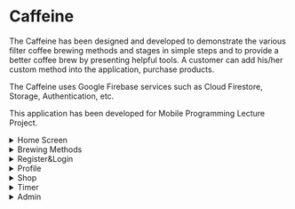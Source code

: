 # Caffeine

The Caffeine has been designed and developed to demonstrate the various filter coffee brewing methods and stages in simple steps and to provide a better coffee brew by presenting helpful tools. A customer can add his/her custom method into the application, purchase products.

The Caffeine uses Google Firebase services such as Cloud Firestore, Storage, Authentication, etc.

This application has been developed for Mobile Programming Lecture Project.

<details>
  <summary>Home Screen</summary>

 <p align="center">
  <img src="/Screenshots/ss1.png" width="50%">.
</p>
<p align="center">
  <img src="/Screenshots/ss2.png" width="50%">.</p>

</details>

<details>
  <summary>Brewing Methods</summary>

 <p align="center">
  <img src="/Screenshots/ss3.png" width="50%">.
</p>

<p align="center">
  <img src="/Screenshots/ss4.png" width="50%">.
</p>
<p align="center">
  <img src="/Screenshots/ss5.png" width="50%">.
</p>
</details>
<details>
  <summary>Register&Login</summary>

  <p align="center">
  <img src="/Screenshots/ss6.png" width="50%">.
</p>
<p align="center">
  <img src="/Screenshots/ss7.png" width="50%">.
</p>
</details>
<details>
  <summary>Profile</summary>

 <p align="center">
  <img src="/Screenshots/ss8.png" width="50%">.
</p>
<p align="center">
  <img src="/Screenshots/ss9.png" width="50%">.
</p>
</details>
<details>
  <summary>Shop</summary>

 <p align="center">
  <img src="/Screenshots/ss10.png" width="50%">.
</p>
<p align="center">
  <img src="/Screenshots/ss11.png" width="50%">.
</p>
<p align="center">
  <img src="/Screenshots/ss12.png" width="50%">.
</p>
<p align="center">
  <img src="/Screenshots/ss13.png" width="50%">.
</p>
<p align="center">
  <img src="/Screenshots/ss14.png" width="50%">.
</p>
</details>
<details>
  <summary>Timer</summary>

  <p align="center">
  <img src="/Screenshots/ss15.png" width="50%">.
</p>
<p align="center">
  <img src="/Screenshots/ss16.png" width="50%">.
</p>
</details>
<details>
  <summary>Admin</summary>

 <p align="center">
  <img src="/Screenshots/ss17.png" width="50%">.
</p>
</details>






